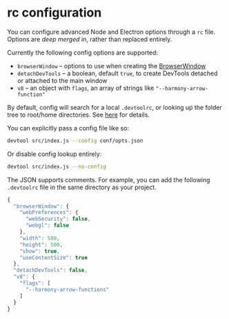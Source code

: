 # rc configuration

You can configure advanced Node and Electron options through a `rc` file. Options are *deep merged* in, rather than replaced entirely.

Currently the following config options are supported:

- `browserWindow` – options to use when creating the [BrowserWindow](https://github.com/atom/electron/blob/master/docs/api/browser-window.md)
- `detachDevTools` – a boolean, default `true`, to create DevTools detached or attached to the main window
- `v8` – an object with `flags`, an array of strings like `"--harmony-arrow-function"`

By default, config will search for a local `.devtoolrc`, or looking up the folder tree to root/home directories. See [here](https://github.com/dominictarr/rc#standards) for details.

You can explicitly pass a config file like so:

```sh
devtool src/index.js --config conf/opts.json
```

Or disable config lookup entirely:

```sh
devtool src/index.js --no-config
```

The JSON supports comments. For example, you can add the following `.devtoolrc` file in the same directory as your project.

```js
{
  "browserWindow": {
    "webPreferences": {
      "webSecurity": false,
      "webgl": false
    },
    "width": 500,
    "height": 500,
    "show": true,
    "useContentSize": true
  },
  "detachDevTools": false,
  "v8": {
    "flags": [
      "--harmony-arrow-functions"
    ]
  }
}
```